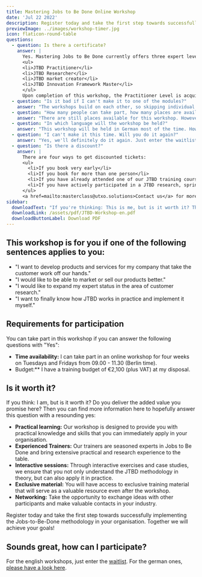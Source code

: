 ```yaml
---
title: Mastering Jobs to Be Done Online Workshop
date: 'Jul 22 2022'
description: Register today and take the first step towards successfully implementing the Jobs-to-Be-Done methodology in your company. Together we will achieve your goals!
previewImage: ../images/workshop-timer.jpg
icon: flaticon-round-table
questions:
  - question: Is there a certificate?
    answer: |
      Yes. Mastering Jobs to Be Done currently offers three expert levels to prove practical experience:
      <ul>
      <li>JTBD Practitioner</li>
      <li>JTBD Researcher</li>
      <li>JTBD market creator</li>
      <li>JTBD Innovation Framework Master</li>
      </ul>
      Upon completion of this workshop, the Practitioner Level is acquired, which remains valid for three years. For more information on the certifications, please contact us directly.
  - question: "Is it bad if I can't make it to one of the modules?"
    answer: "The workshops build on each other, so skipping individual workshop modules can lead to comprehension problems. However, as we know that it can always happen that you can't make it to an unplanned date, we offer 1on1 recap sessions for 200€."
  - question: "How many people can take part, how many places are available?"
    answer: "There are still places available for this workshop. However, no more than 10 participants will take part."
  - question: "In which language will the workshop be held?"
    answer: "This workshop will be held in German most of the time. However, we conduct english ones. You can sign up for the waitlist at <a href=\"mailto:masterclass@utxo.solutions\">masterclass@utxo.solutions</a>."
  - question: "I can't make it this time. Will you do it again?"
    answer: "Yes, we'll definitely do it again. Just enter the waitlist and you will be notified. Just mail us at <a href=\"mailto:masterclass@utxo.solutions\">masterclass@utxo.solutions</a>"
  - question: "Is there a discount?"
    answer: |
      There are four ways to get discounted tickets:
      <ul>
        <li>If you book very early</li>
        <li>If you book for more than one person</li>
        <li>If you have already attended one of our JTBD training courses in the last 3 years and would like a refresher</li>
        <li>If you have actively participated in a JTBD research, sprint or project as an employee of our customers</li>
      </ul>
      <a href=mailto:masterclass@utxo.solutions>Contact us</a> for more information.
sidebar:
  downloadText: "If you're thinking: This is me, but is it worth it? Then you will find more information here to answer this question with a clear \"Yes\":"
  downloadLink: /assets/pdf/JTBD-Workshop-en.pdf
  downloadButtonLabel: Download PDF
---
```


## This workshop is for you if one of the following sentences applies to you:

- "I want to develop products and services for my company that take the customer work off our hands."
- "I would like to be able to market or sell our products better."
- "I would like to expand my expert status in the area of customer research."
- "I want to finally know how JTBD works in practice and implement it myself."

## Requirements for participation

You can take part in this workshop if you can answer the following questions with "Yes":

- **Time availability:** I can take part in an online workshop for four weeks on Tuesdays and Fridays from 09.00 - 11.30 (Berlin time).
- Budget:** I have a training budget of €2,100 (plus VAT) at my disposal.

## Is it worth it?

If you think: I am, but is it worth it? Do you deliver the added value you promise here? Then you can find more information here to hopefully answer this question with a resounding yes:

- **Practical learning:** Our workshop is designed to provide you with practical knowledge and skills that you can immediately apply in your organisation.
- **Experienced Trainers:** Our trainers are seasoned experts in Jobs to Be Done and bring extensive practical and research experience to the table.
- **Interactive sessions:** Through interactive exercises and case studies, we ensure that you not only understand the JTBD methodology in theory, but can also apply it in practice.
- **Exclusive material:** You will have access to exclusive training material that will serve as a valuable resource even after the workshop.
- **Networking:** Take the opportunity to exchange ideas with other participants and make valuable contacts in your industry.

Register today and take the first step towards successfully implementing the Jobs-to-Be-Done methodology in your organisation. Together we will achieve your goals!

## Sounds great, how can I participate?

For the english workshops, just enter the [waitlist](mailto:masterclass@utxo.solutions). For the german ones, [please have a look here](/leistungen/mastering-jobs-to-be-done-online-workshop).